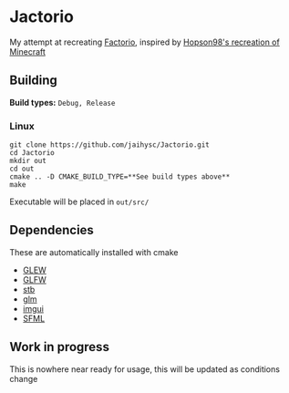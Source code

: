 # Jactorio

My attempt at recreating [Factorio](https://factorio.com), inspired by [Hopson98's recreation of Minecraft](https://github.com/Hopson97/MineCraft-One-Week-Challenge)

## Building

**Build types:** `Debug, Release`

### Linux

```
git clone https://github.com/jaihysc/Jactorio.git
cd Jactorio
mkdir out
cd out
cmake .. -D CMAKE_BUILD_TYPE=**See build types above**
make
```

Executable will be placed in `out/src/`

## Dependencies

These are automatically installed with cmake

- [GLEW](http://glew.sourceforge.net/)
- [GLFW](https://www.glfw.org/)
- [stb](https://github.com/nothings/stb)
- [glm](https://github.com/g-truc/glm)
- [imgui](https://github.com/ocornut/imgui)
- [SFML](https://github.com/SFML/SFML)

## Work in progress

This is nowhere near ready for usage, this will be updated as conditions change

